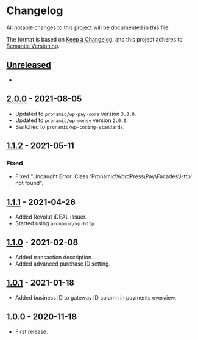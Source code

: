 # Changelog
All notable changes to this project will be documented in this file.

The format is based on [Keep a Changelog](https://keepachangelog.com/en/1.0.0/),
and this project adheres to [Semantic Versioning](https://semver.org/spec/v2.0.0.html).

## [Unreleased][unreleased]
-

## [2.0.0] - 2021-08-05
- Updated to `pronamic/wp-pay-core` version `3.0.0`.
- Updated to `pronamic/wp-money` version `2.0.0`.
- Switched to `pronamic/wp-coding-standards`.

## [1.1.2] - 2021-05-11
### Fixed
- Fixed "Uncaught Error: Class 'Pronamic\WordPress\Pay\Facades\Http' not found".

## [1.1.1] - 2021-04-26
- Added Revolut iDEAL issuer.
- Started using `pronamic/wp-http`.

## [1.1.0] - 2021-02-08
- Added transaction description.
- Added advanced purchase ID setting.

## [1.0.1] - 2021-01-18
- Added business ID to gateway ID column in payments overview.

## 1.0.0 - 2020-11-18
- First release.

[unreleased]: https://github.com/wp-pay-gateways/adyen/compare/2.0.0...HEAD
[2.0.0]: https://github.com/wp-pay-gateways/payvision/compare/1.1.2...2.0.0
[1.1.2]: https://github.com/wp-pay-gateways/payvision/compare/1.1.1...1.1.2
[1.1.1]: https://github.com/wp-pay-gateways/payvision/compare/1.1.0...1.1.1
[1.1.0]: https://github.com/wp-pay-gateways/payvision/compare/1.0.1...1.1.0
[1.0.1]: https://github.com/wp-pay-gateways/adyen/compare/1.0.0...1.0.1
